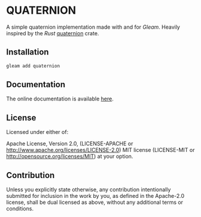 # QUATERNION

A simple quaternion implementation made with and for *Gleam*. Heavily inspired by the *Rust* [quaternion](https://github.com/PistonDevelopers/quaternion) crate.

## Installation

```bash
gleam add quaternion
```

## Documentation

The online documentation is available [here](https://hexdocs.pm/quaternion/).

## License

Licensed under either of:

Apache License, Version 2.0, (LICENSE-APACHE or http://www.apache.org/licenses/LICENSE-2.0)
MIT license (LICENSE-MIT or http://opensource.org/licenses/MIT)
at your option.

## Contribution

Unless you explicitly state otherwise, any contribution intentionally submitted for inclusion in the work by you, as defined in the Apache-2.0 license, shall be dual licensed as above, without any additional terms or conditions.
